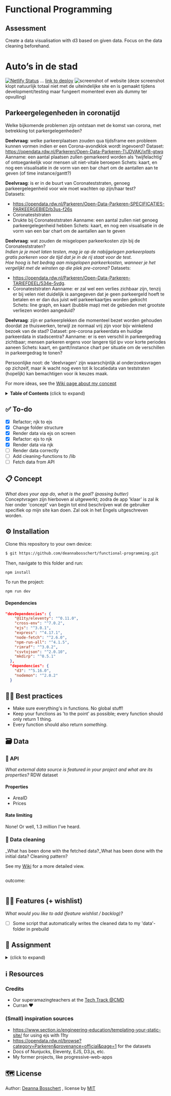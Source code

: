 # Functional Programming
## Assessment
Create a data visualisation with d3 based on given data.
Focus on the data cleaning beforehand.

# Auto’s in de stad
[![Netlify Status](https://api.netlify.com/api/v1/badges/eaf5a426-0c2d-4380-b88d-e4441f880600/deploy-status)](https://app.netlify.com/sites/functional-programming-2021/deploys) ... [link to deploy](https://functional-programming-2021.netlify.app/) 
![screenshot of website](https://paper-attachments.dropbox.com/s_32CDEAFA631B217EFA0891F586D7083AA233C4CE2AD042263B6C54D870A69D7E_1603883617505_image.png)
(deze screenshot klopt natuurlijk totaal niet met de uiteindelijke site en is gemaakt tijdens development/testing maar fungeert momenteel even als dummy ter opvulling)

## Parkeergelegenheden in coronatijd
Welke bijkomende problemen zijn ontstaan met de komst van corona, met betrekking tot parkergelegenheden?

**Deelvraag**: welke parkeerplaatsen zouden qua tijdsframe een probleem kunnen vormen indien er een Corona-avondklok wordt ingevoerd?
Dataset: https://opendata.rdw.nl/Parkeren/Open-Data-Parkeren-TIJDVAK/ixf8-gtwq
Aanname: een aantal plaatsen zullen gemarkeerd worden als 'twijfelachtig' of ontoegankelijk voor mensen uit niet-vitale beroepen
Schets: kaart, en nog een visualisatie in de vorm van een bar chart om de aantallen aan te geven (of time instance/gantt?)

**Deelvraag**: is er in de buurt van Coronateststraten, genoeg parkeergelegenheid voor wie moet wachten op zijn/haar test?   
Datasets:
* https://opendata.rdw.nl/Parkeren/Open-Data-Parkeren-SPECIFICATIES-PARKEERGEBIED/b3us-f26s  
* Coronateststraten
* Drukte bij Coronateststraten
Aanname: een aantal zullen niet genoeg parkeergelegenheid hebben
Schets: kaart, en nog een visualisatie in de vorm van een bar chart om de aantallen aan te geven

**Deelvraag**: wat zouden de misgelopen parkeerkosten zijn bij de Coronateststraten?   
_Indien je je moet laten testen, mag je op de nabijgelegen parkeerplaats gratis parkeren voor de tijd dat je in de rij staat voor de test.   
Hoe hoog is het bedrag aan misgelopen parkeerkosten, wanneer je het vergelijkt met de winsten op die plek pre-corona?_
Datasets:
* https://opendata.rdw.nl/Parkeren/Open-Data-Parkeren-TARIEFDEEL/534e-5vdg.  
* Coronateststraten
Aanname: er zal wel een verlies zichbaar zijn, tenzij er bij velen niet duidelijk is aangegeven dat je geen parkeergeld hoeft te betalen en er dan dus juist wél parkeerkaartjes worden gekocht  
Schets: line graph, en kaart (bubble map) met de gebieden met grootste verliezen worden aangeduid? 

**Deelvraag**: zijn er parkeerplekken die momenteel bezet worden gehouden doordat ze thuiswerken, terwijl ze normaal vrij zijn voor bijv winkelend bezoek van de stad? 
Dataset: pre-corona parkeerdata en huidige parkeerdata in stadscentra?
Aanname: er is een verschil in parkeergedrag zichtbaar; mensen parkeren ergens voor langere tijd ipv voor korte periodes aaneen
Schets: kaart, en gantt/instance chart per situatie om de verschillen in parkeergedrag te tonen?

Persoonlijke noot: de 'deelvragen' zijn waarschijnlijk al onderzoeksvragen op zichzelf, maar ik wacht nog even tot ik locatiedata van teststraten (hopelijk) kan bemachtigen voor ik keuzes maak.

For more ideas, see the [Wiki page about my concept](https://github.com/deannabosschert/functional-programming/wiki)  

<details>
  <summary><strong>Table of Contents</strong> (click to expand)</summary>

<!-- toc -->

- [✅ To-do](#--to-do)
- [📋 Concept](#---concept)
- [⚙️ Installation](#---installation)
<!-- - [🧑🏼‍ Actor Diagram](#------actor-diagram)
- [↔️ Interaction diagram](#---interaction-diagram) -->
- [🌍 Design patterns](#---design-patterns)
- [👍🏽 Best practices](#-----best-practices)
- [🗃 Data](#---data)
  * [🐒 Github API](#---github-api)
    + [Endpoint(s)](#endpoint-s-)
    + [Rate limiting](#rate-limiting)
  * [💽 Data cleaning](#---data-cleaning)
- [👯🏿‍ Features (+ wishlist)](#------features----wishlist-)
- [🏫 Assignment](#---assignment)
  * [Learning goals](#learning-goals)
  * [Week 1 - Hello API 🐒](#week-1---hello-api---)
  * [Week 2 - Design and Refactor 🛠](#week-2---design-and-refactor---)
  * [Week 3 - Wrapping up 🎁](#week-3---wrapping-up---)
  * [Rubric](#rubric)
- [ℹ️ Resources](#---resources)
  * [Credits](#credits)
  * [Small inspiration sources](#small-inspiration-sources)
- [🗺️ License](#----license)

<!-- tocstop -->

</details>

## ✅ To-do
- [x] Refactor; njk to ejs
- [x] Change folder structure
- [x] Render data via ejs on screen
- [x] Refactor: ejs to njk
- [x] Render data via njk
- [ ] Render data correctly
- [ ] Add cleaning-functions to /lib
- [ ] Fetch data from API

## 📋 Concept
_What does your app do, what is the goal? (passing butter)_   
Conceptvragen zijn hierboven al uitgewerkt; zodra de app 'klaar' is zal ik hier onder 'concept' van begin tot eind beschrijven wat de gebruiker specifiek op mijn site kan doen. Zal ook in het Engels uitgeschreven worden.

## ⚙️ Installation
Clone this repository to your own device:
```bash
$ git https://github.com/deannabosschert/functional-programming.git
```
Then, navigate to this folder and run:

```bash
npm install
```

To run the project:

```bash
npm run dev
```

#### Dependencies
```json
"devDependencies": {
    "@11ty/eleventy": "^0.11.0",
    "cross-env": "^7.0.2",
    "ejs": "^3.0.1",
    "express": "^4.17.1",
    "node-fetch": "^2.6.0",
    "npm-run-all": "^4.1.5",
    "rimraf": "^3.0.2",
    "csvtojson": "^2.0.10",
    "mkdirp": "^0.5.1"
  },
  "dependencies": {
    "d3": "^5.16.0",
    "nodemon": "^2.0.2"
  }
```


<!-- ## 🧑🏼‍ Actor Diagram
_Which actors are there in your application? (actor diagram)_
![actor diagram](https://github.com/deannabosschert/functional-programming-2021/blob/master/src/img/actordiagram.png)

## ↔️ Interaction diagram
_How does flowed interaction through the application? (interaction diagram)_
![interaction diagram](https://github.com/deannabosschert/functional-programming-2021/blob/master/src/img/interactiondiagram.png) -->

<!-- ## 🌍 Design patterns

- opsomming
- van
- patterns -->

## 👍🏽 Best practices
- Make sure everything's in functions. No global stuff!
- Keep your functions as 'to the point' as possible; every function should only return 1 thing.
- Every function should also return _something_.


## 🗃 Data

### 🐒 API
_What external data source is featured in your project and what are its properties?_
RDW dataset

#### Properties
* AreaID
* Prices

#### Rate limiting
None! Or well, 1.3 million I've heard.

### 💽 Data cleaning
_What has been done with the fetched data?_What has been done with the initial data? Cleaning pattern?

See my [Wiki](https://github.com/deannabosschert/functional-programming-2021/wiki/Data-opschonen) for a more detailed view.

```js
```

outcome:
```json
```

## 👯🏿‍ Features (+ wishlist)
_What would you like to add (feature wishlist / backlog)?_

- [ ] Some script that automatically writes the cleaned data to my 'data'-folder in prebuild

## 🏫 Assignment
<details>
  <summary></strong> (click to expand)</summary>
In this course we were rated on:

- Application of subject matter
- Understanding
- Quality
- Process

### Learning goals
This assessment focusses on:
* goal 1 (learn how to create with libraries)
* goal 2 (create interactive visualisations from external data)
* subgoal 1 (read docs)
* subgoal 2 (write docs)
* subgoal 5 (manipulate elements)
* subgoal 6 (load external data)
* subgoal 7 (transform data)
* subgoal 8 (use svg)
* subgoal 9 (use libraries)


### Week 1 - Data Cleaning 🐒

**Goal**: learn how to create with libraries   
I've learned how to load data locally and to fetch externally from an API, to clean that data and render this data.    
See my [wiki](https://github.com/deannabosschert/functional-programming/wiki) for more.    

### Week 2 - Datavisualizations 📊
**Goal**: create interactive visualisations from external data    
I've learned how to visualize the previous cleaned data in an interactive datavisualization, made with D3.js   
See my [wiki](https://github.com/deannabosschert/functional-programming/wiki) for more.    

</details>

<!-- ### Rubric

[Rubric- detailed rating of my project](https://github.com/deannabosschert/functional-programming/wiki/Rubric)
![rubric](https://github.com/deannabosschert/functional-programming/blob/master/src/img/rubric.png) -->

## ℹ️ Resources

### Credits

- Our superamazingteachers at the [Tech Track @CMD](https://github.com/cmda-tt/)
- Curran :heart:

### (Small) inspiration sources

- https://www.section.io/engineering-education/templating-your-static-site/ for using ejs with 11ty
- https://opendata.rdw.nl/browse?category=Parkeren&provenance=official&page=1 for the datasets
- Docs of Nunjucks, Eleventy, EJS, D3.js, etc.
- My former projects, like progressive-web-apps

## 🗺️ License

Author: [Deanna Bosschert](https://github.com/deannabosschert) , license by
[MIT](https://github.com/deannabosschert/functional-programming/blob/master/LICENSE)
